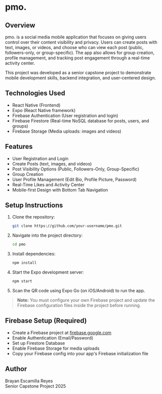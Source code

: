 # pmo.

## Overview

pmo. is a social media mobile application that focuses on giving users control over their content visibility and privacy. Users can create posts with text, images, or videos, and choose who can view each post (public, followers-only, or group-specific). The app also allows for group creation, profile management, and tracking post engagement through a real-time activity center.

This project was developed as a senior capstone project to demonstrate mobile development skills, backend integration, and user-centered design.

## Technologies Used

- React Native (Frontend)
- Expo (React Native framework)
- Firebase Authentication (User registration and login)
- Firebase Firestore (Real-time NoSQL database for posts, users, and groups)
- Firebase Storage (Media uploads: images and videos)

## Features

- User Registration and Login
- Create Posts (text, images, and videos)
- Post Visibility Options (Public, Followers-Only, Group-Specific)
- Group Creation
- User Profile Management (Edit Bio, Profile Picture, Password)
- Real-Time Likes and Activity Center
- Mobile-first Design with Bottom Tab Navigation

## Setup Instructions

1. Clone the repository:

   ```bash
   git clone https://github.com/your-username/pmo.git
   ```

2. Navigate into the project directory:

   ```bash
   cd pmo
   ```

3. Install dependencies:

   ```bash
   npm install
   ```

4. Start the Expo development server:

   ```bash
   npm start
   ```

5. Scan the QR code using Expo Go (on iOS/Android) to run the app.

> **Note:** You must configure your own Firebase project and update the Firebase configuration files inside the project before running.

## Firebase Setup (Required)

- Create a Firebase project at [firebase.google.com](https://firebase.google.com/)
- Enable Authentication (Email/Password)
- Set up Firestore Database
- Enable Firebase Storage for media uploads
- Copy your Firebase config into your app's Firebase initialization file

## Author

Brayan Escamilla Reyes  
Senior Capstone Project 2025
